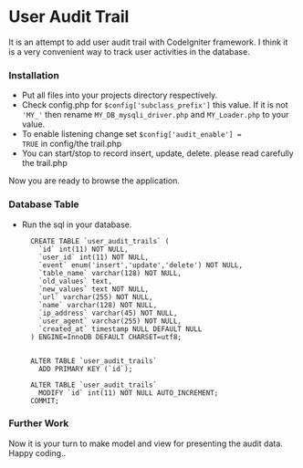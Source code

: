 # User Audit Trail #

It is an attempt to add user audit trail with CodeIgniter framework. I think it is a very convenient way to track user activities in the database.

### Installation ###

* Put all files into your projects directory respectively.
* Check config.php for <code>$config['subclass_prefix']</code> this value. If it is not <code>'MY_'</code> then rename <code>MY_DB_mysqli_driver.php</code> and <code>MY_Loader.php</code> to your value.
* To enable listening change set <code>$config['audit_enable'] = TRUE</code> in config/the trail.php
* You can start/stop to record insert, update, delete. please read carefully the trail.php

Now you are ready to browse the application.

### Database Table ###
* Run the sql in your database.


        CREATE TABLE `user_audit_trails` (
          `id` int(11) NOT NULL,
          `user_id` int(11) NOT NULL,
          `event` enum('insert','update','delete') NOT NULL,
          `table_name` varchar(128) NOT NULL,
          `old_values` text,
          `new_values` text NOT NULL,
          `url` varchar(255) NOT NULL,
          `name` varchar(128) NOT NULL,
          `ip_address` varchar(45) NOT NULL,
          `user_agent` varchar(255) NOT NULL,
          `created_at` timestamp NULL DEFAULT NULL
        ) ENGINE=InnoDB DEFAULT CHARSET=utf8;
    
 
        ALTER TABLE `user_audit_trails`
          ADD PRIMARY KEY (`id`);
    
        ALTER TABLE `user_audit_trails`
          MODIFY `id` int(11) NOT NULL AUTO_INCREMENT;
        COMMIT;
    
### Further Work ###

Now it is your turn to make model and view for presenting the audit data. Happy coding..
